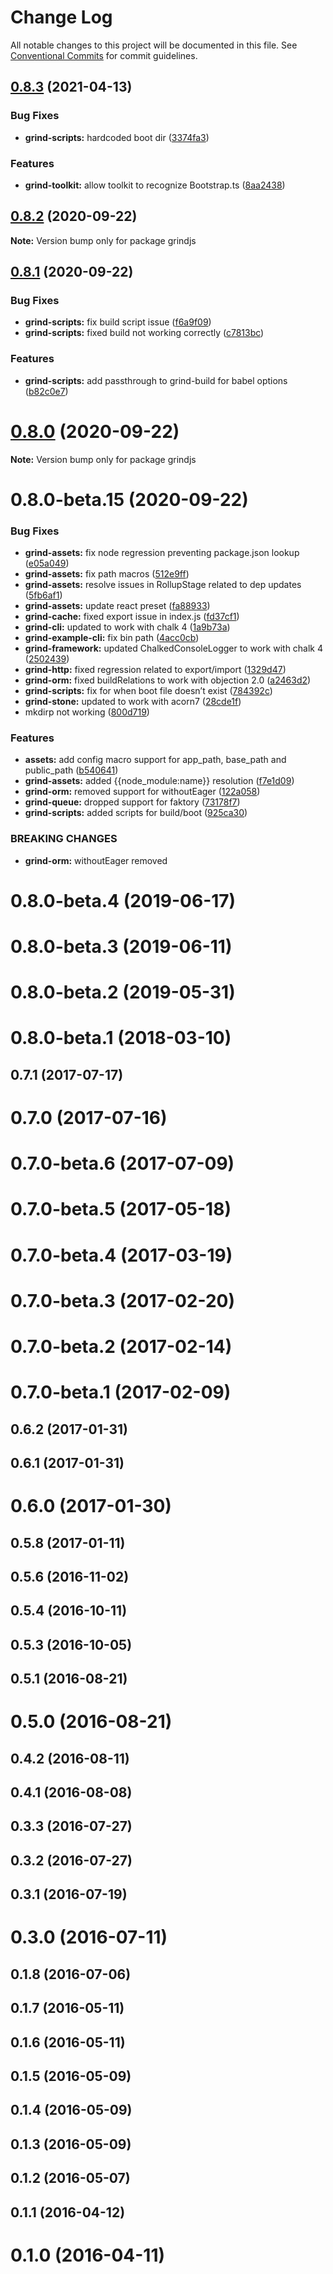 # Change Log

All notable changes to this project will be documented in this file.
See [Conventional Commits](https://conventionalcommits.org) for commit guidelines.

## [0.8.3](https://github.com/grindjs/grindjs/compare/v0.8.2...v0.8.3) (2021-04-13)

### Bug Fixes

- **grind-scripts:** hardcoded boot dir ([3374fa3](https://github.com/grindjs/grindjs/commit/3374fa3501157f036a9006df77dd3575fb6e45a3))

### Features

- **grind-toolkit:** allow toolkit to recognize Bootstrap.ts ([8aa2438](https://github.com/grindjs/grindjs/commit/8aa243831c705ee3f576f2a54aa11b5a131ed2d3))

## [0.8.2](https://github.com/grindjs/grindjs/compare/v0.8.1...v0.8.2) (2020-09-22)

**Note:** Version bump only for package grindjs

## [0.8.1](https://github.com/grindjs/grindjs/compare/v0.8.0...v0.8.1) (2020-09-22)

### Bug Fixes

- **grind-scripts:** fix build script issue ([f6a9f09](https://github.com/grindjs/grindjs/commit/f6a9f09c886d66d7d5240ce9029864634c66f786))
- **grind-scripts:** fixed build not working correctly ([c7813bc](https://github.com/grindjs/grindjs/commit/c7813bcd820305a19502141492ceec7d1ad85903))

### Features

- **grind-scripts:** add passthrough to grind-build for babel options ([b82c0e7](https://github.com/grindjs/grindjs/commit/b82c0e77557c4d113753da3a7ceb49a85bc63dea))

# [0.8.0](https://github.com/grindjs/grindjs/compare/v0.8.0-beta.15...v0.8.0) (2020-09-22)

**Note:** Version bump only for package grindjs

# 0.8.0-beta.15 (2020-09-22)

### Bug Fixes

- **grind-assets:** fix node regression preventing package.json lookup ([e05a049](https://github.com/grindjs/grindjs/commit/e05a049fba866a94ec8302d652c4c403ad7135ac))
- **grind-assets:** fix path macros ([512e9ff](https://github.com/grindjs/grindjs/commit/512e9ff2b6c4f3384ce138665ea197a6e8ed17df))
- **grind-assets:** resolve issues in RollupStage related to dep updates ([5fb6af1](https://github.com/grindjs/grindjs/commit/5fb6af169bc37040ae040f5fa2e105ed86932837))
- **grind-assets:** update react preset ([fa88933](https://github.com/grindjs/grindjs/commit/fa8893310fda47251800113c8b52e7d5d4300774))
- **grind-cache:** fixed export issue in index.js ([fd37cf1](https://github.com/grindjs/grindjs/commit/fd37cf1a216bd52fd639a48d71406cf16e7e6acb))
- **grind-cli:** updated to work with chalk 4 ([1a9b73a](https://github.com/grindjs/grindjs/commit/1a9b73a73b1d4f9956d8ce0f408350643cebfb43))
- **grind-example-cli:** fix bin path ([4acc0cb](https://github.com/grindjs/grindjs/commit/4acc0cb3a3b12501608cbbe3e10fe516c443221b))
- **grind-framework:** updated ChalkedConsoleLogger to work with chalk 4 ([2502439](https://github.com/grindjs/grindjs/commit/25024390b41356b9e5bff3c7ef1666a5405d744d))
- **grind-http:** fixed regression related to export/import ([1329d47](https://github.com/grindjs/grindjs/commit/1329d4759b4a6c0b953437f4fd7a70dad5a508fe))
- **grind-orm:** fixed buildRelations to work with objection 2.0 ([a2463d2](https://github.com/grindjs/grindjs/commit/a2463d2cb26a78e2983ac8c622fcb5980ebbf77a))
- **grind-scripts:** fix for when boot file doesn’t exist ([784392c](https://github.com/grindjs/grindjs/commit/784392ca6a70bddaaba777173ba69d9f9f7a2bc5))
- **grind-stone:** updated to work with acorn7 ([28cde1f](https://github.com/grindjs/grindjs/commit/28cde1f3d1f1147fc3551edd002c7eda45e2662d))
- mkdirp not working ([800d719](https://github.com/grindjs/grindjs/commit/800d719d4d6660f909a765ef0ff0fc6a6d63f2aa))

### Features

- **assets:** add config macro support for app_path, base_path and public_path ([b540641](https://github.com/grindjs/grindjs/commit/b540641ba51be12e40727c7b627fd54c5cd49ea6))
- **grind-assets:** added {{node_module:name}} resolution ([f7e1d09](https://github.com/grindjs/grindjs/commit/f7e1d099ecf779f20b94a3b60a1bd358e5397b61))
- **grind-orm:** removed support for withoutEager ([122a058](https://github.com/grindjs/grindjs/commit/122a0580c65e51bf4090937b574b2e6bdbca22d1))
- **grind-queue:** dropped support for faktory ([73178f7](https://github.com/grindjs/grindjs/commit/73178f75fa2c6fee7d90047dd9ad65e01f4416de))
- **grind-scripts:** added scripts for build/boot ([925ca30](https://github.com/grindjs/grindjs/commit/925ca30355914940946d83ea7325ffdcd4f186f8))

### BREAKING CHANGES

- **grind-orm:** withoutEager removed

# 0.8.0-beta.4 (2019-06-17)

# 0.8.0-beta.3 (2019-06-11)

# 0.8.0-beta.2 (2019-05-31)

# 0.8.0-beta.1 (2018-03-10)

## 0.7.1 (2017-07-17)

# 0.7.0 (2017-07-16)

# 0.7.0-beta.6 (2017-07-09)

# 0.7.0-beta.5 (2017-05-18)

# 0.7.0-beta.4 (2017-03-19)

# 0.7.0-beta.3 (2017-02-20)

# 0.7.0-beta.2 (2017-02-14)

# 0.7.0-beta.1 (2017-02-09)

## 0.6.2 (2017-01-31)

## 0.6.1 (2017-01-31)

# 0.6.0 (2017-01-30)

## 0.5.8 (2017-01-11)

## 0.5.6 (2016-11-02)

## 0.5.4 (2016-10-11)

## 0.5.3 (2016-10-05)

## 0.5.1 (2016-08-21)

# 0.5.0 (2016-08-21)

## 0.4.2 (2016-08-11)

## 0.4.1 (2016-08-08)

## 0.3.3 (2016-07-27)

## 0.3.2 (2016-07-27)

## 0.3.1 (2016-07-19)

# 0.3.0 (2016-07-11)

## 0.1.8 (2016-07-06)

## 0.1.7 (2016-05-11)

## 0.1.6 (2016-05-11)

## 0.1.5 (2016-05-09)

## 0.1.4 (2016-05-09)

## 0.1.3 (2016-05-09)

## 0.1.2 (2016-05-07)

## 0.1.1 (2016-04-12)

# 0.1.0 (2016-04-11)
